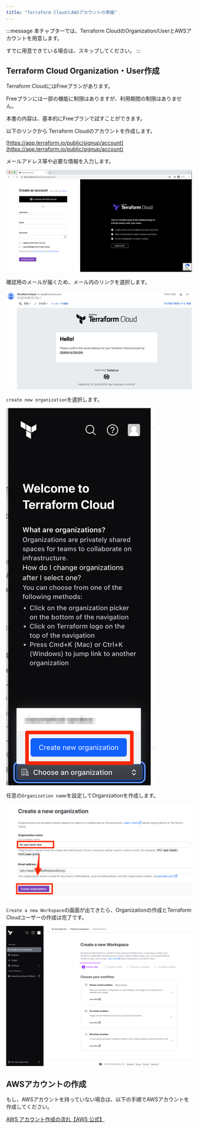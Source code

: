 ```yaml
---
title: "Terraform CloudとAWSアカウントの準備"
---
```


:::message
本チャプターでは、Terraform CloudのOrganization/UserとAWSアカウントを用意します。

すでに用意できている場合は、スキップしてください。
:::

## Terraform Cloud Organization・User作成

Terraform CloudにはFreeプランがあります。

Freeプランには一部の機能に制限はありますが、利用期間の制限はありません。

本書の内容は、基本的にFreeプランで試すことができます。

以下のリンクから Terraform Cloudのアカウントを作成します。

[https://app.terraform.io/public/signup/account](https://app.terraform.io/public/signup/account)

メールアドレス等や必要な情報を入力します。

![](/images/chapter_3/tfc-create-account-1.png)

確認用のメールが届くため、メール内のリンクを選択します。

![](/images/chapter_3/tfc-create-account-2.png)

`create new organization`を選択します。

![](/images/chapter_3/tfc-create-account-3.png)

任意の`Organization name`を設定してOrganizationを作成します。

![](/images/chapter_3/tfc-create-account-4.png)

`Create a new Workspace`の画面が出てきたら、Organizationの作成とTerraform Cloudユーザーの作成は完了です。

![](/images/chapter_3/tfc-create-account-5.png)

## AWSアカウントの作成

もし、AWSアカウントを持っていない場合は、以下の手順でAWSアカウントを作成してください。

[AWS アカウント作成の流れ【AWS 公式】](https://aws.amazon.com/jp/register-flow/)
